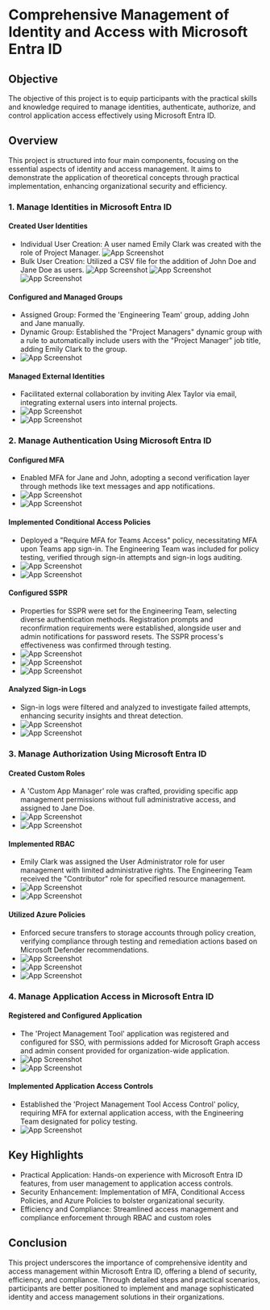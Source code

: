 
# Comprehensive Management of Identity and Access with Microsoft Entra ID

## Objective
The objective of this project is to equip participants with the practical skills and knowledge required to manage identities, authenticate, authorize, and control application access effectively using Microsoft Entra ID.


## Overview 

This project is structured into four main components, focusing on the essential aspects of identity and access management. It aims to demonstrate the application of theoretical concepts through practical implementation, enhancing organizational security and efficiency.


### 1. Manage Identities in Microsoft Entra ID

#### Created User Identities
- Individual User Creation: A user named Emily Clark was created with the role of Project Manager.
  ![App Screenshot](https://github.com/SarthakRana007/Microsoft-Entra-ID-Management/blob/16593d58530124db40b73d5f402f1eab7b25d32e/Screenshots/1.%20Creating%20User.png)
- Bulk User Creation: Utilized a CSV file for the addition of John Doe and Jane Doe as users.
  ![App Screenshot](https://github.com/SarthakRana007/Microsoft-Entra-ID-Management/blob/16593d58530124db40b73d5f402f1eab7b25d32e/Screenshots/2.%20Created%20CSV%20File.png)
  ![App Screenshot](https://github.com/SarthakRana007/Microsoft-Entra-ID-Management/blob/16593d58530124db40b73d5f402f1eab7b25d32e/Screenshots/3.%20Bulk%20Users%20created%20successfully.png)
  ![App Screenshot](https://github.com/SarthakRana007/Microsoft-Entra-ID-Management/blob/16593d58530124db40b73d5f402f1eab7b25d32e/Screenshots/4.%20Users%20added.png)

#### Configured and Managed Groups
- Assigned Group: Formed the 'Engineering Team' group, adding John and Jane manually.
- Dynamic Group: Established the "Project Managers" dynamic group with a rule to automatically include users with the "Project Manager" job title, adding Emily Clark to the group.
- ![App Screenshot](https://github.com/SarthakRana007/Microsoft-Entra-ID-Management/blob/16593d58530124db40b73d5f402f1eab7b25d32e/Screenshots/5%2C%20Create%20Assigned%20group%20and%20Dynamic%20Group.png)
#### Managed External Identities
- Facilitated external collaboration by inviting Alex Taylor via email, integrating external users into internal projects.
-   ![App Screenshot](https://github.com/SarthakRana007/Microsoft-Entra-ID-Management/blob/16593d58530124db40b73d5f402f1eab7b25d32e/Screenshots/6.%20Inviting%20external%20User.png)
- ![App Screenshot](https://github.com/SarthakRana007/Microsoft-Entra-ID-Management/blob/16593d58530124db40b73d5f402f1eab7b25d32e/Screenshots/7.%20Updated%20list%20of%20Users.png)

### 2. Manage Authentication Using Microsoft Entra ID
#### Configured MFA
- Enabled MFA for Jane and John, adopting a second verification layer through methods like text messages and app notifications.
- ![App Screenshot](https://github.com/SarthakRana007/Microsoft-Entra-ID-Management/blob/16593d58530124db40b73d5f402f1eab7b25d32e/Screenshots/8.%20Enable%20MFA%20for%20Jane%20and%20John.png)
- ![App Screenshot](https://github.com/SarthakRana007/Microsoft-Entra-ID-Management/blob/16593d58530124db40b73d5f402f1eab7b25d32e/Screenshots/8.1%20Configure%20MFA.png)
#### Implemented Conditional Access Policies
- Deployed a "Require MFA for Teams Access" policy, necessitating MFA upon Teams app sign-in. The Engineering Team was included for policy testing, verified through sign-in attempts and sign-in logs auditing.
- ![App Screenshot](https://github.com/SarthakRana007/Microsoft-Entra-ID-Management/blob/16593d58530124db40b73d5f402f1eab7b25d32e/Screenshots/9.%20Created%20Conditional%20Access%20policy.png)
- ![App Screenshot](https://github.com/SarthakRana007/Microsoft-Entra-ID-Management/blob/16593d58530124db40b73d5f402f1eab7b25d32e/Screenshots/10.%20Implemented%20Access%20policy%20successfully.png)
#### Configured SSPR
- Properties for SSPR were set for the Engineering Team, selecting diverse authentication methods. Registration prompts and reconfirmation requirements were established, alongside user and admin notifications for password resets. The SSPR process's effectiveness was confirmed through testing.
- ![App Screenshot](https://github.com/SarthakRana007/Microsoft-Entra-ID-Management/blob/16593d58530124db40b73d5f402f1eab7b25d32e/Screenshots/11.%20Selected%20Group%20for%20SSPR.png)
- ![App Screenshot](https://github.com/SarthakRana007/Microsoft-Entra-ID-Management/blob/16593d58530124db40b73d5f402f1eab7b25d32e/Screenshots/11.1%20Authentication%20Methods%20for%20SSPR.png)
- ![App Screenshot](https://github.com/SarthakRana007/Microsoft-Entra-ID-Management/blob/16593d58530124db40b73d5f402f1eab7b25d32e/Screenshots/11.2.%20Registration%20for%20SSPR.png)
#### Analyzed Sign-in Logs
- Sign-in logs were filtered and analyzed to investigate failed attempts, enhancing security insights and threat detection.
- ![App Screenshot](https://github.com/SarthakRana007/Microsoft-Entra-ID-Management/blob/16593d58530124db40b73d5f402f1eab7b25d32e/Screenshots/12.%20Analyzing%20SIgn%20in%20logs.png)
- ![App Screenshot](https://github.com/SarthakRana007/Microsoft-Entra-ID-Management/blob/16593d58530124db40b73d5f402f1eab7b25d32e/Screenshots/12.1%20Analyzing%20sign%20in%20logs.png)
### 3. Manage Authorization Using Microsoft Entra ID
#### Created Custom Roles
- A 'Custom App Manager' role was crafted, providing specific app management permissions without full administrative access, and assigned to Jane Doe.
- ![App Screenshot](https://github.com/SarthakRana007/Microsoft-Entra-ID-Management/blob/16593d58530124db40b73d5f402f1eab7b25d32e/Screenshots/1.%20Created%20Custome%20Role.png)
- ![App Screenshot](https://github.com/SarthakRana007/Microsoft-Entra-ID-Management/blob/16593d58530124db40b73d5f402f1eab7b25d32e/Screenshots/2.1.png)
#### Implemented RBAC
- Emily Clark was assigned the User Administrator role for user management with limited administrative rights. The Engineering Team received the "Contributor" role for specified resource management.
- ![App Screenshot](https://github.com/SarthakRana007/Microsoft-Entra-ID-Management/blob/16593d58530124db40b73d5f402f1eab7b25d32e/Screenshots/3.%20%20Assigning%20Roles%20to%20Users.png)
- ![App Screenshot](https://github.com/SarthakRana007/Microsoft-Entra-ID-Management/blob/16593d58530124db40b73d5f402f1eab7b25d32e/Screenshots/4%20Using%20RBAC%20for%20Resource%20management.png)
#### Utilized Azure Policies
- Enforced secure transfers to storage accounts through policy creation, verifying compliance through testing and remediation actions based on Microsoft Defender recommendations.
- ![App Screenshot](https://github.com/SarthakRana007/Microsoft-Entra-ID-Management/blob/16593d58530124db40b73d5f402f1eab7b25d32e/Screenshots/5.%20Created%20STorage%20Account%20to%20test%20policy.png)
- ![App Screenshot](https://github.com/SarthakRana007/Microsoft-Entra-ID-Management/blob/16593d58530124db40b73d5f402f1eab7b25d32e/Screenshots/5.1%20Assign%20policy%20to%20enable%20transfer%20over%20HTTPS%20only.png)
- ![App Screenshot](https://github.com/SarthakRana007/Microsoft-Entra-ID-Management/blob/16593d58530124db40b73d5f402f1eab7b25d32e/Screenshots/5.2%20Storage%20account%20is%20non-complaince.png)
### 4. Manage Application Access in Microsoft Entra ID
#### Registered and Configured Application
- The 'Project Management Tool' application was registered and configured for SSO, with permissions added for Microsoft Graph access and admin consent provided for organization-wide application.
- ![App Screenshot](https://github.com/SarthakRana007/Microsoft-Entra-ID-Management/blob/16593d58530124db40b73d5f402f1eab7b25d32e/Screenshots/1.%20Created%20an%20app.png)
- ![App Screenshot](https://github.com/SarthakRana007/Microsoft-Entra-ID-Management/blob/16593d58530124db40b73d5f402f1eab7b25d32e/Screenshots/3.%20Manage%20API%20Permissions.png)
#### Implemented Application Access Controls
- Established the 'Project Management Tool Access Control' policy, requiring MFA for external application access, with the Engineering Team designated for policy testing.
- ![App Screenshot](https://github.com/SarthakRana007/Microsoft-Entra-ID-Management/blob/16593d58530124db40b73d5f402f1eab7b25d32e/Screenshots/4.%20Create%20Conditional%20Access%20policy.png)


## Key Highlights

- Practical Application: Hands-on experience with Microsoft Entra ID features, from user management to application access controls.
- Security Enhancement: Implementation of MFA, Conditional Access Policies, and Azure Policies to bolster organizational security.
- Efficiency and Compliance: Streamlined access management and compliance enforcement through RBAC and custom roles
## Conclusion

This project underscores the importance of comprehensive identity and access management within Microsoft Entra ID, offering a blend of security, efficiency, and compliance. Through detailed steps and practical scenarios, participants are better positioned to implement and manage sophisticated identity and access management solutions in their organizations.
